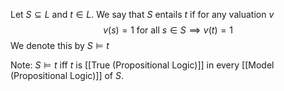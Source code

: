 Let $S\subseteq L$ and $t\in L$. We say that $S$ entails $t$ if for any valuation $v$
$$
v(s)=1 \text{ for all } s \in S \implies v(t)=1
$$
We denote this by $S\models t$

Note: $S\models t$ iff $t$ is [[True (Propositional Logic)]] in every [[Model (Propositional Logic)]] of $S$.

